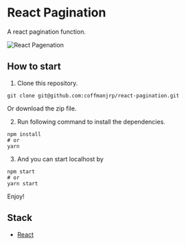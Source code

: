 # React Pagination

A react pagination function.

![React Pagenation](https://res.cloudinary.com/coffmanjrp-dev/image/upload/v1643245321/coffmanjrp.io/react_pagenation_hook_10ff21c283.png)

## How to start

1. Clone this repository.

```
git clone git@github.com:coffmanjrp/react-pagination.git
```

Or download the zip file.

2. Run following command to install the dependencies.

```
npm install
# or
yarn
```

3. And you can start localhost by

```
npm start
# or
yarn start
```

Enjoy!

## Stack

- [React](https://reactjs.org/)
